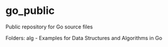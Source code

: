 # go_public
Public repository for Go source files

Folders:
  alg  - Examples for Data Structures and Algorithms in Go
